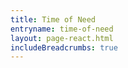 ```yaml
---
title: Time of Need
entryname: time-of-need
layout: page-react.html
includeBreadcrumbs: true
---
```

